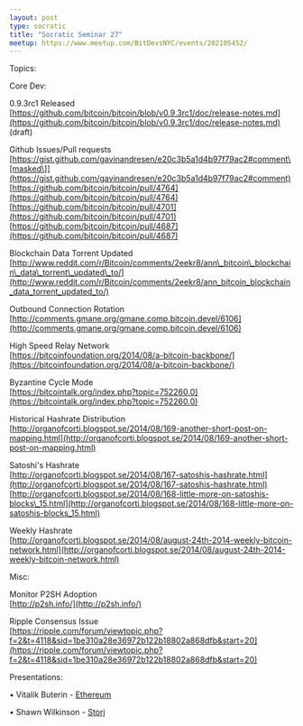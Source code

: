 ```yaml
---
layout: post
type: socratic
title: "Socratic Seminar 27"
meetup: https://www.meetup.com/BitDevsNYC/events/202105452/
---
```


Topics: 

Core Dev:

0.9.3rc1 Released  
[](https://github.com/bitcoin/bitcoin/blob/v0.9.3rc1/doc/release-notes.md)[https://github.com/bitcoin/bitcoin/blob/v0.9.3rc1/doc/release-notes.md](https://github.com/bitcoin/bitcoin/blob/v0.9.3rc1/doc/release-notes.md) (draft)

Github Issues/Pull requests  
[](https://gist.github.com/gavinandresen/e20c3b5a1d4b97f79ac2#comment)[https://gist.github.com/gavinandresen/e20c3b5a1d4b97f79ac2#comment\[masked\]](https://gist.github.com/gavinandresen/e20c3b5a1d4b97f79ac2#comment)  
[](https://github.com/bitcoin/bitcoin/pull/4764)[https://github.com/bitcoin/bitcoin/pull/4764](https://github.com/bitcoin/bitcoin/pull/4764)  
[](https://github.com/bitcoin/bitcoin/pull/4701)[https://github.com/bitcoin/bitcoin/pull/4701](https://github.com/bitcoin/bitcoin/pull/4701)  
[](https://github.com/bitcoin/bitcoin/pull/4687)[https://github.com/bitcoin/bitcoin/pull/4687](https://github.com/bitcoin/bitcoin/pull/4687)

Blockchain Data Torrent Updated  
[](http://www.reddit.com/r/Bitcoin/comments/2eekr8/ann_bitcoin_blockchain_data_torrent_updated_to/)[http://www.reddit.com/r/Bitcoin/comments/2eekr8/ann\_bitcoin\_blockchain\_data\_torrent\_updated\_to/](http://www.reddit.com/r/Bitcoin/comments/2eekr8/ann_bitcoin_blockchain_data_torrent_updated_to/)

Outbound Connection Rotation  
[](http://comments.gmane.org/gmane.comp.bitcoin.devel/6106)[http://comments.gmane.org/gmane.comp.bitcoin.devel/6106](http://comments.gmane.org/gmane.comp.bitcoin.devel/6106)

High Speed Relay Network  
[](https://bitcoinfoundation.org/2014/08/a-bitcoin-backbone/)[https://bitcoinfoundation.org/2014/08/a-bitcoin-backbone/](https://bitcoinfoundation.org/2014/08/a-bitcoin-backbone/)

Byzantine Cycle Mode  
[](https://bitcointalk.org/index.php?topic=752260.0)[https://bitcointalk.org/index.php?topic=752260.0](https://bitcointalk.org/index.php?topic=752260.0)

Historical Hashrate Distribution  
[](http://organofcorti.blogspot.se/2014/08/169-another-short-post-on-mapping.html)[http://organofcorti.blogspot.se/2014/08/169-another-short-post-on-mapping.html](http://organofcorti.blogspot.se/2014/08/169-another-short-post-on-mapping.html)

Satoshi's Hashrate  
[](http://organofcorti.blogspot.se/2014/08/167-satoshis-hashrate.html)[http://organofcorti.blogspot.se/2014/08/167-satoshis-hashrate.html](http://organofcorti.blogspot.se/2014/08/167-satoshis-hashrate.html)  
[](http://organofcorti.blogspot.se/2014/08/168-little-more-on-satoshis-blocks_15.html)[http://organofcorti.blogspot.se/2014/08/168-little-more-on-satoshis-blocks\_15.html](http://organofcorti.blogspot.se/2014/08/168-little-more-on-satoshis-blocks_15.html)

Weekly Hashrate  
[](http://organofcorti.blogspot.se/2014/08/august-24th-2014-weekly-bitcoin-network.html)[http://organofcorti.blogspot.se/2014/08/august-24th-2014-weekly-bitcoin-network.html](http://organofcorti.blogspot.se/2014/08/august-24th-2014-weekly-bitcoin-network.html)

Misc:

Monitor P2SH Adoption  
[](http://p2sh.info/)[http://p2sh.info/](http://p2sh.info/)

Ripple Consensus Issue  
[](https://ripple.com/forum/viewtopic.php?f=2&t=4118&sid=1be310a28e36972b122b18802a868dfb&start=20)[https://ripple.com/forum/viewtopic.php?f=2&t=4118&sid=1be310a28e36972b122b18802a868dfb&start=20](https://ripple.com/forum/viewtopic.php?f=2&t=4118&sid=1be310a28e36972b122b18802a868dfb&start=20)

Presentations:

• Vitalik Buterin - [Ethereum](http://ethereum.org/)

• Shawn Wilkinson - [Storj](http://storj.io)
